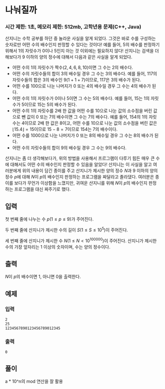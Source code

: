 # 나눠질까

### 시간 제한: 1초, 메모리 제한: 512mb, 고학년용 문제(C++, Java)

산지니는 수학 공부를 하던 중 놀라운 사실을 알게 되었다. 그것은 바로 수를 구성하는 숫자로만 어떤 수의 배수인지 판정할 수 있다는 것이다! 예를 들어, $5$의 배수를 판정하기 위해서 $1$의 자릿수가 $0$이나 $5$인지 아는 것 이외에는 필요하지 않다! 산지니는 검색을 더 해보다가 $9$ 이하의 양의 정수에 대해서 다음과 같은 사실을 알게 되었다.

- 어떤 수의 $1$의 자릿수가 짝수$(2, 4, 6, 8, 10)$이면 그 수는 $2$의 배수다.
- 어떤 수의 자릿수들의 합이 $3$의 배수일 경우 그 수는 $3$의 배수다. 예를 들어, $117$의 자릿수들의 합은 $3$의 배수인 $9(1 + 1 + 7)$이므로, $117$은 3의 배수가 된다.
- 어떤 수를 $100$으로 나눈 나머지가 $0$ 또는 $4$의 배수일 경우 그 수는 $4$의 배수가 된다.
- 어떤 수의 $1$의 자릿수가 $0$이나 $5$이면 그 수는 $5$의 배수다. 예를 들어, $15$는 $1$의 자릿수가 $5$이므로 $15$는 $5$의 배수가 된다.
- 어떤 수의 $1$의 자릿수를 $2$배 한 값을 어떤 수를 $10$으로 나눈 값의 소수점을 버린 값으로 뺀 값이 $0$ 또는 $7$의 배수이면 그 수는 $7$의 배수다. 예를 들어, $154$의 $1$의 자릿수는 $4$이므로 $2$배 한 값은 $8$이고, 어떤 수를 $10$으로 나눈 값의 소수점을 버린 값은 $\lfloor15.4\rfloor = 15$이므로 $15 - 8 = 7$이므로 $154$는 $7$의 배수이다.
- 어떤 수를 $1000$으로 나눈 나머지가 $0$ 또는 $8$의 배수일 경우 그 수는 $8$의 배수가 된다.
- 어떤 수의 자릿수들의 합이 $9$의 배수일 경우 그 수는 $9$의 배수다.

산지니는 좀 더 생각해보다가, 위의 방법을 사용해서 프르그램이 다루기 힘든 매우 큰 수에 대해서도 어떤 수의 배수인지 판정할 수 있음을 알았다! 산지니는 이 사실을 알고 여러분에게 위의 내용이 담긴 종이를 주고 산지니가 제시한 양의 정수 $N$과 $9$ 이하의 양의 정수 $p$에 대해 $N$이 $p$의 배수인지 판정하는 프로그램을 짜달라고 졸라댔다. 여러분은 종이를 보다가 무언가 이상함을 느꼈지만, 귀여운 산지니를 위해 $N$이 $p$의 배수인지 판정하는 프로그램을 대신 짜주기로 했다. 

## 입력

첫 번째 줄에 나누는 수 $p(1 ≤ p ≤ 9)$가 주어진다.

두 번째 줄에 산지니가 제시한 수의 길이 $S(1 ≤ S ≤ 10^5)$이 주어진다.

세 번째 줄에 산지니가 제시한 수 $N(1 ≤ N < 10^{100000})$이 주어진다. 산지니가 제시한 수의 가장 앞자리는 $1$ 이상의 숫자이며, 수는 양의 정수이다.

## 출력

$N$이 $p$의 배수이면 1, 아니면 0을 출력한다.

## 예제

### 입력

```
2
25
1234567890123456789012345
```

### 출력

```
0
```

## 풀이

a * 10^n의 mod 연산을 잘 활용
